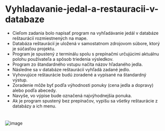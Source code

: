 # Vyhladavanie-jedal-a-restauracii-v-databaze

- Cieľom zadania bolo napísať program na vyhľadávanie jedál v databáze reštaurácií rozmiestnených na mape.
- Databáza reštaurácií je uložená v samostatnom zdrojovom súbore, ktorý je súčasťou projektu.
- Program je spustený z terminálu spolu s prepínačmi určujúcimi aktuálnu polohu používateľa a spôsob triedenia výsledkov.
- Program zo štandardného vstupu načíta názov hľadaného jedla.
- Následne sa v databáze reštaurácií vyhľadá zadané jedlo.
- Vyhovujúce reštaurácie budú zoradené a vypísané na štandardný výstup.
- Zoradenie môže byť podľa výhodnosti ponuky (cena jedla a dopravy) alebo podľa abecedy.
- Navyše, vo výpise bude označená najvýhodnejšia ponuka.
- Ak je program spustený bez prepínačov, vypíšu sa všetky reštaurácie z databázy a ich menu.

#

![image](https://github.com/SimonCanecky/Vyhladavanie-jedal-a-restauracii-v-databaze/assets/71691945/28c358c7-c656-48d8-87ea-e230c63fa77b)
